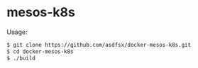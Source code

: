 # mesos-k8s

Usage:


```sh
$ git clone https://github.com/asdfsx/docker-mesos-k8s.git
$ cd docker-mesos-k8s
$ ./build
```
